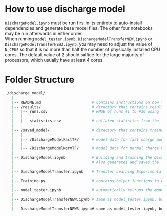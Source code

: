 # How to use discharge model
`DischargeModel.ipynb` must be run first in its entirety to auto-install dependencies and generate base model files. The other four notebooks may be run afterwards in either order.  
When running `model_tester.ipynb`, `DischargeModelTransferNEW.ipynb` or `DischargeModelTransferNEW3.ipynb`, you may need to adjust the value of `N_CPUS` so that it is no more than half the number of physically installed CPU cores. The default value of 2 should suffice for the large majority of processors, which usually have at least 4 cores.  

<a name="folder"></a>

# Folder Structure

```bash
./discharge_model/
   |
   |-- README.md                       # Contains instructions on how to use the models and adjust settings in the code.
   |-- /results/                       # directory that contains results generated by the model_tester notebook
   |   |-- runs.csv                    # RMSE of runs #1 to #10 using layering and fine-tuning transfer learning techniques 
   |   |
   |   |-- statistics.csv              # collated statistics from the 10 runs e.g. standard deviation
   |
   |-- /saved_model/                   # directory that contains trained TensorFlow base models
   |   |
   |   |-- /DischargeModelFastTF/      # model data for fast charge model
   |   |
   |   |-- /DischargeModelNormTF/      # model data for normal charge model
   |
   |-- DischargeModel.ipynb            # Building and training the Discharge Model using scikit-learn library.
   |                                   # Also generates and saves the 'fast-charging' and 'normal-charging' base models.
   |
   |-- DischargeModelTransfer.ipynb    # Transfer Learning Experimentation of Discharge Model using TensorFlow
   |
   |-- Training.py                     # contains helper functions to enable multi-threaded parallel training of multiple models
   |
   |-- model_tester.ipynb              # automatically re-runs the model building and training process 10 times for transfer models to observe run-to-run variation
   |
   |-- DischargeModelTransferNEW.ipynb # same as model_tester.ipynb, but evaluates a modified backwards layered transfer model as requested
   |
   |-- DischargeModelTransferNEW3.ipynb# same as model_tester.ipynb, but evaluates a simplified layered transfer model with less weights and FTRL optimizer
```
